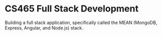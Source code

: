 # CS465 Full Stack Development
Building a full stack application, specifically called the MEAN (MongoDB, Express, Angular, and Node.js) stack.
